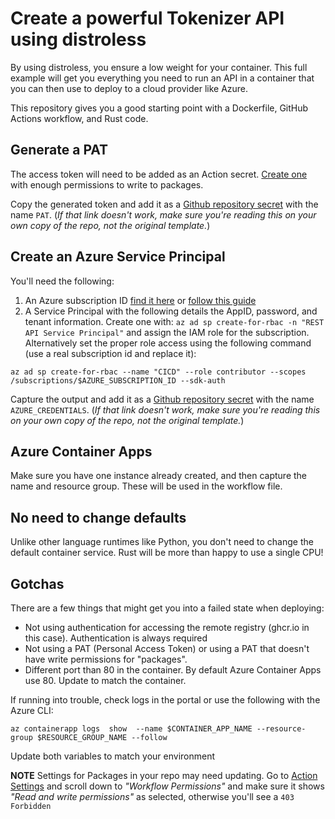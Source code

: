 # Create a powerful Tokenizer API using distroless

By using distroless, you ensure a low weight for your container. This full example will get you everything you need to run an API in a container that you can then use to deploy to a cloud provider like Azure.

This repository gives you a good starting point with a Dockerfile, GitHub Actions workflow, and Rust code.

## Generate a PAT

The access token will need to be added as an Action secret. [Create one](https://github.com/settings/tokens/new?description=Azure+Rust+Container+Apps+access&scopes=write:packages) with enough permissions to write to packages.

Copy the generated token and add it as a [Github repository secret](/../../settings/secrets/actions/new) with the name `PAT`. (_If that link doesn't work, make sure you're reading this on your own copy of the repo, not the original template._)


## Create an Azure Service Principal

You'll need the following:

1. An Azure subscription ID [find it here](https://portal.azure.com/#view/Microsoft_Azure_Billing/SubscriptionsBlade) or [follow this guide](https://docs.microsoft.com/en-us/azure/azure-portal/get-subscription-tenant-id)
1. A Service Principal with the following details the AppID, password, and tenant information. Create one with: `az ad sp create-for-rbac -n "REST API Service Principal"` and assign the IAM role for the subscription. Alternatively set the proper role access using the following command (use a real subscription id and replace it):

```
az ad sp create-for-rbac --name "CICD" --role contributor --scopes /subscriptions/$AZURE_SUBSCRIPTION_ID --sdk-auth
``` 

Capture the output and add it as a [Github repository secret](/../../settings/secrets/actions/new) with the name `AZURE_CREDENTIALS`. (_If that link doesn't work, make sure you're reading this on your own copy of the repo, not the original template._)


## Azure Container Apps

Make sure you have one instance already created, and then capture the name and resource group. These will be used in the workflow file.

## No need to change defaults 

Unlike other language runtimes like Python, you don't need to change the default container service. Rust will be more than happy to use a single CPU!

## Gotchas

There are a few things that might get you into a failed state when deploying:

* Not using authentication for accessing the remote registry (ghcr.io in this case). Authentication is always required
* Not using a PAT (Personal Access Token) or using a PAT that doesn't have write permissions for "packages".
* Different port than 80 in the container. By default Azure Container Apps use 80. Update to match the container.

If running into trouble, check logs in the portal or use the following with the Azure CLI:

```
az containerapp logs  show  --name $CONTAINER_APP_NAME --resource-group $RESOURCE_GROUP_NAME --follow
```

Update both variables to match your environment

**NOTE** Settings for Packages in your repo may need updating. Go to [Action Settings](/../../settings/actions) and scroll down to _"Workflow Permissions"_ and make sure it shows _"Read and write permissions"_ as selected, otherwise you'll see a `403 Forbidden`
